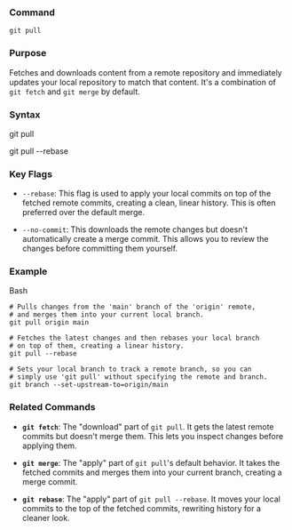 ### **Command**

`git pull`

### **Purpose**

Fetches and downloads content from a remote repository and immediately updates your local repository to match that content. It's a combination of `git fetch` and `git merge` by default.

### **Syntax**

git pull <remote> <branch>

git pull --rebase

### **Key Flags**

- `--rebase`: This flag is used to apply your local commits on top of the fetched remote commits, creating a clean, linear history. This is often preferred over the default merge.
    
- `--no-commit`: This downloads the remote changes but doesn't automatically create a merge commit. This allows you to review the changes before committing them yourself.
    

### **Example**

Bash

```
# Pulls changes from the 'main' branch of the 'origin' remote,
# and merges them into your current local branch.
git pull origin main

# Fetches the latest changes and then rebases your local branch
# on top of them, creating a linear history.
git pull --rebase

# Sets your local branch to track a remote branch, so you can
# simply use 'git pull' without specifying the remote and branch.
git branch --set-upstream-to=origin/main
```

### **Related Commands**

- **`git fetch`**: The "download" part of `git pull`. It gets the latest remote commits but doesn't merge them. This lets you inspect changes before applying them.
    
- **`git merge`**: The "apply" part of `git pull`'s default behavior. It takes the fetched commits and merges them into your current branch, creating a merge commit.
    
- **`git rebase`**: The "apply" part of `git pull --rebase`. It moves your local commits to the top of the fetched commits, rewriting history for a cleaner look.